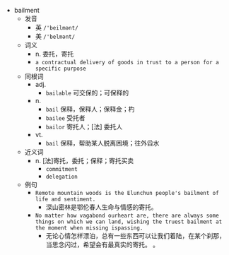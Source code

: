 - bailment
  - 发音
    - 英 `/'beilmənt/`
    - 美 `/'belmənt/`
  - 词义
    - n. 委托，寄托
    - `a contractual delivery of goods in trust to a person for a specific purpose `
  - 同根词
    - adj.
      - `bailable` 可交保的；可保释的
    - n.
      - `bail` 保释，保释人；保释金；杓
      - `bailee` 受托者
      - `bailor` 寄托人；[法] 委托人
    - vt.
      - `bail` 保释，帮助某人脱离困境；往外舀水
  - 近义词
    - n. [法]寄托，委托；保释；寄托买卖
      - `commitment`
      - `delegation`
  - 例句
    - `Remote mountain woods is the Elunchun people's bailment of life and sentiment.`
      - 深山密林是鄂伦春人生命与情感的寄托。
    - `No matter how vagabond ourheart are, there are always some things on which we can land, wishing the truest bailment at the moment when missing ispassing.`
      - 无论心情怎样漂泊，总有一些东西可以让我们着陆，在某个刹那，当思念闪过，希望会有最真实的寄托。 。

